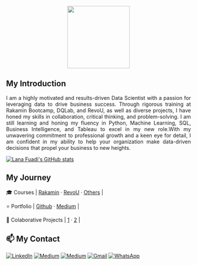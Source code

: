  <p img align="center">
  <img src="https://github.com/TheDudeThatCode/TheDudeThatCode/blob/master/Assets/Developer.gif" width="170px"> 

## My Introduction
  
<p align="justify">
  I am a highly motivated and results-driven Data Scientist with a passion for leveraging data to drive business success. Through rigorous training at Rakamin Bootcamp, DQLab, and RevoU, as well as diverse projects, I have honed my skills in collaboration, critical thinking, and problem-solving.
  I am still learning and honing my fluency in Python, Machine Learning, SQL, Business Intelligence, and Tableau to excel in my new role.With my unwavering commitment to professional growth and a keen eye for detail, I am confident in my ability to help your organization make data-driven decisions that propel your business to new heights.
</p>


[![Lana Fuadi's GitHub stats](https://github-readme-stats.vercel.app/api?username=lanafuadi&count_private=true&show_icons=true&bg_color=00000000)](https://github.com/anuraghazra/github-readme-stats)
</p>
 
 
 
 
 ## My Journey


🎓 Courses                | [Rakamin](https://www.rakamin.com/career-bootcamp/data-science) · [RevoU](https://revou.co/mini-course-data-analytics) · [Others](https://www.coursera.org/) |

⭐ Portfolio              | [Github](https://github.com/lanafuadi?tab=repositories) · [Medium](https://medium.com/@lanafuadi/list/portfolio-124cf9e09550) |

📝 Colaborative Projects  | [1](https://github.com/sabirinID/Final-Project-Quattro) · [2](https://github.com/sabirinID/Telecom-Churn-Analysis) | 





## 📫 My Contact

<p>
  <a href="https://www.linkedin.com/in/lanafuadi/" target="_blank"><img alt="LinkedIn" src="https://img.shields.io/badge/linkedin-%230077B5.svg?&style=for-the-badge&logo=linkedin&logoColor=white" /></a>
  <a href="https://www.kaggle.com/lanafuadi" target="_blank"><img alt="Medium" src="https://img.shields.io/badge/Kaggle-2C8EBB?&style=for-the-badge&logo=kaggle&logoColor=white" /></a>
  <a href="https://medium.com/@lanafuadi" target="_blank"><img alt="Medium" src="https://img.shields.io/badge/medium-%2312100E.svg?&style=for-the-badge&logo=medium&logoColor=white" /></a>
  <a href="mailto:lanafuadi@gmail.com" target="_blank"><img alt="Gmail" src="https://img.shields.io/badge/gmail-D14836?&style=for-the-badge&logo=gmail&logoColor=white"/></a>
  <a href="https://wa.me/085158554767" target="_blank"><img alt="WhatsApp" src="https://img.shields.io/badge/WhatsApp-25D366?style=for-the-badge&logo=whatsapp&logoColor=white" /></a>
</p>

